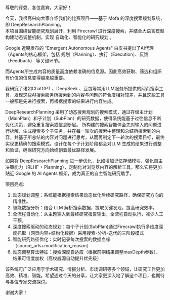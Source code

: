 尊敬的评委、各位嘉宾，大家好！

今天，我很高兴向大家介绍我们的比赛项目——基于 Mofa 的深度搜索规划系统，即 DeepResearchPlanning。  
本项目围绕智能研究规划展开，利用 Firecrawl 进行深度搜索，并结合大语言模型构建动态调整机制，实现 自动化、智能化的研究规划 。

Google 近期发布的 "Emergent Autonomous Agents" 白皮书提出了AI代理（Agents的核心框架，包括 规划（Planning）、执行（Execution）、反馈（Feedback） 等关键环节。

而Agents所生成内容的质量高度依赖准确的信息源。因此高效获取、筛选和组织有价值的信息变得越来越重要。

我研究了诸如ChatGPT 、DeepSeek 、豆包等常用LLM服务所提供的网页搜索工具，发现这些AI搜索服务所搜索到的内容与问题的符合度相对较差，并且这些工具一般都是先进行搜索，再根据搜索的结果进行内容生成。

DeepResearchPlanning 采用了动态搜索规划的搜索模式，通过存储主计划（MainPlan）和子计划（SubPlan）的研究数据，使得系统能基于过往信息不断优化决策，避免重复搜索或信息断层。  所构建的搜索智能体会先对输入的问题进行拆解，生成搜索多个子任务，并在每一轮次的搜索中整理和总结所搜索到的内容，并基于所总结的内容对问题进行思考，从而再制定下一轮次的搜索目标，最终实现更精确的搜索模式。设计在每个子计划阶段都会对LLM 生成的结果进行调整和验证，确保研究方向始终朝着最优路径发展。

如果将 DeepResearchPlanning 进一步优化，比如增加记忆存储模块、强化自主决策能力（RLHF + Planning），定制化对浏览器内容的解析工具，那么它将更加贴近 Google 的 AI Agents 框架，成为真正的自主智能研究助手。

项目亮点:
1. 动态规划调整：系统能根据搜索结果动态优化后续研究路径，确保研究方向的精准性。
2. 智能数据分析：结合 LLM 解析搜索数据，提取关键发现，提高研究效率。
3. 全流程自动化：从主题输入到最终研究报告输出，全流程自动执行，减少人工干预。
4. 深度搜索驱动的动态规划：每个子计划(SubPlan)通过Firecrawl执行多维度深度抓取（网页内容+结构化数据）采用搜索-分析-迭代的三阶段模式
5. 智能研究路径优化：实时记录每次搜索的数据血缘（source_urls+modification_reason）
6. 动态调整算法特征：搜索深度自适应（根据前期结果调整maxDepth参数）、结果可信度加权（高权威源自动提升优先级）

该系统可广泛应用于学术研究、情报分析、市场调研等多个领域，让研究工作更加高效、精准、智能。希望通过今天的分享，让大家更深入地了解这个项目，也期待与各位专家交流探讨。

谢谢大家！